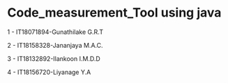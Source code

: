 # Code_measurement_Tool using java

1 - IT18071894-Gunathilake G.R.T

2 - IT18158328-Jananjaya M.A.C.

3 - IT18132892-Ilankoon I.M.D.D

4 - IT18156720-Liyanage Y.A
